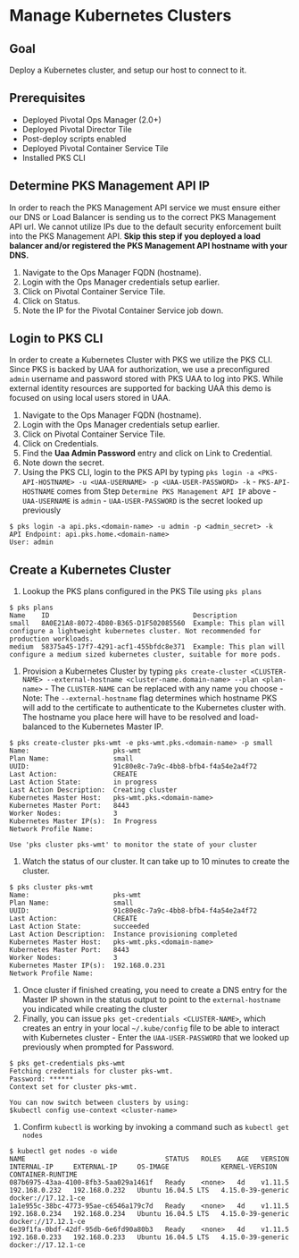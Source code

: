 # Manage Kubernetes Clusters

## Goal

Deploy a Kubernetes cluster, and setup our host to connect to it.

## Prerequisites

  - Deployed Pivotal Ops Manager (2.0+)
  - Deployed Pivotal Director Tile
  - Post-deploy scripts enabled
  - Deployed Pivotal Container Service Tile
  - Installed PKS CLI
  
## Determine PKS Management API IP

In order to reach the PKS Management API service we must ensure either our DNS or Load Balancer is sending us to the correct PKS Management API url. 
We cannot utilize IPs due to the default security enforcement built into the PKS Management API. 
**Skip this step if you deployed a load balancer and/or registered the PKS Management API hostname with your DNS.**

1. Navigate to the Ops Manager FQDN (hostname).
1. Login with the Ops Manager credentials setup earlier.
1. Click on Pivotal Container Service Tile.
1. Click on Status.
1. Note the IP for the Pivotal Container Service job down.

## Login to PKS CLI

In order to create a Kubernetes Cluster with PKS we utilize the PKS CLI. Since PKS is backed by UAA for authorization, we use a preconfigured `admin` username and password stored with PKS UAA to log into PKS.
While external identity resources are supported for backing UAA this demo is focused on using local users stored in UAA.

  1. Navigate to the Ops Manager FQDN (hostname).
  1. Login with the Ops Manager credentials setup earlier.
  1. Click on Pivotal Container Service Tile.
  1. Click on Credentials.
  1. Find the **Uaa Admin Password** entry and click on Link to Credential.
  1. Note down the secret.
  1. Using the PKS CLI, login to the PKS API by typing `pks login -a <PKS-API-HOSTNAME> -u <UAA-USERNAME> -p <UAA-USER-PASSWORD> -k`
    - `PKS-API-HOSTNAME` comes from Step `Determine PKS Management API IP` above
    - `UAA-USERNAME` is `admin`
    - `UAA-USER-PASSWORD` is the secret looked up previously

  ```
  $ pks login -a api.pks.<domain-name> -u admin -p <admin_secret> -k
  API Endpoint: api.pks.home.<domain-name>
  User: admin
  ```
  
## Create a Kubernetes Cluster

  1. Lookup the PKS plans configured in the PKS Tile using `pks plans`
 
  ```
  $ pks plans
  Name    ID                                    Description
  small   8A0E21A8-8072-4D80-B365-D1F502085560  Example: This plan will configure a lightweight kubernetes cluster. Not recommended for production workloads.
  medium  58375a45-17f7-4291-acf1-455bfdc8e371  Example: This plan will configure a medium sized kubernetes cluster, suitable for more pods.
  ```
  1. Provision a Kubernetes Cluster by typing `pks create-cluster <CLUSTER-NAME> --external-hostname <cluster-name.domain-name> --plan <plan-name>`
    - The `CLUSTER-NAME` can be replaced with any name you choose
    - Note: The `--external-hostname` flag determines which hostname PKS will add to the certificate to authenticate to the Kubernetes cluster with. The hostname you place here will have to be resolved and load-balanced to the Kubernetes Master IP.

  ```
  $ pks create-cluster pks-wmt -e pks-wmt.pks.<domain-name> -p small
  Name:                     pks-wmt
  Plan Name:                small
  UUID:                     91c80e8c-7a9c-4bb8-bfb4-f4a54e2a4f72
  Last Action:              CREATE
  Last Action State:        in progress
  Last Action Description:  Creating cluster
  Kubernetes Master Host:   pks-wmt.pks.<domain-name>
  Kubernetes Master Port:   8443
  Worker Nodes:             3
  Kubernetes Master IP(s):  In Progress
  Network Profile Name:     
  
  Use 'pks cluster pks-wmt' to monitor the state of your cluster
  ```
  1. Watch the status of our cluster. It can take up to 10 minutes to create the cluster.
 
  ```
  $ pks cluster pks-wmt
  Name:                     pks-wmt
  Plan Name:                small
  UUID:                     91c80e8c-7a9c-4bb8-bfb4-f4a54e2a4f72
  Last Action:              CREATE
  Last Action State:        succeeded
  Last Action Description:  Instance provisioning completed
  Kubernetes Master Host:   pks-wmt.pks.<domain-name>
  Kubernetes Master Port:   8443
  Worker Nodes:             3
  Kubernetes Master IP(s):  192.168.0.231
  Network Profile Name:  
  ```
  1. Once cluster if finished creating, you need to create a DNS entry for the Master IP shown in the status output to point to the `external-hostname` you indicated while creating the cluster
  1. Finally, you can issue `pks get-credentials <CLUSTER-NAME>`, which creates an entry in your local `~/.kube/config` file to be able to interact with Kubernetes cluster
    - Enter the `UAA-USER-PASSWORD` that we looked up previously when prompted for Password.

  ```
  $ pks get-credentials pks-wmt
  Fetching credentials for cluster pks-wmt.
  Password: ******
  Context set for cluster pks-wmt.
  
  You can now switch between clusters by using:
  $kubectl config use-context <cluster-name>
  ```
  1. Confirm `kubectl` is working by invoking a command such as `kubectl get nodes`
 
  ```
  $ kubectl get nodes -o wide                                                           
  NAME                                   STATUS   ROLES    AGE   VERSION   INTERNAL-IP     EXTERNAL-IP     OS-IMAGE             KERNEL-VERSION      CONTAINER-RUNTIME
  087b6975-43aa-4100-8fb3-5aa029a1461f   Ready    <none>   4d    v1.11.5   192.168.0.232   192.168.0.232   Ubuntu 16.04.5 LTS   4.15.0-39-generic   docker://17.12.1-ce
  1a1e955c-38bc-4773-95ae-c6546a179c7d   Ready    <none>   4d    v1.11.5   192.168.0.234   192.168.0.234   Ubuntu 16.04.5 LTS   4.15.0-39-generic   docker://17.12.1-ce
  6e39f1fa-0bdf-42df-95db-6e6fd90a80b3   Ready    <none>   4d    v1.11.5   192.168.0.233   192.168.0.233   Ubuntu 16.04.5 LTS   4.15.0-39-generic   docker://17.12.1-ce
  ```
  
  
  
  
  
